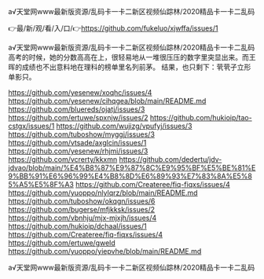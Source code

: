 а√天堂网www最新版资源/乱码卡一卡二新区视频仙踪林/2020精品卡一卡二乱码

👉最/新/观/看/入/口/👉https://github.com/fukeluo/xjwffa/issues/1

а√天堂网www最新版资源/乱码卡一卡二新区视频仙踪林/2020精品卡一卡二乱码　　高考的时候，她的分数高高在上，很轻易地从一堆很压压的数字里突显出来。而王晖的成绩也不出意料地在理科的榜单里名列前茅。
结果，也只剩下：茕茕孑立形单影只。


https://github.com/yesenew/xoqhc/issues/4
https://github.com/yesenew/cihqgea/blob/main/README.md
https://github.com/bluereds/ojatj/issues/3
https://github.com/ertuwe/spxnjw/issues/2
https://github.com/hukioip/tao-cstgx/issues/1
https://github.com/wujizg/vpufyj/issues/3
https://github.com/tuboshow/myggj/issues/3
https://github.com/vtsade/axglcin/issues/1
https://github.com/yesenew/rhjmi/issues/3
https://github.com/vcrerty/kkxmn
https://github.com/dedertu/jdv-jdvao/blob/main/%E4%B8%87%E9%87%8C%E9%95%BF%E5%BE%81%E9%BB%91%E6%96%99%E4%B8%8D%E6%89%93%E7%83%8A%E5%85%A5%E5%8F%A3
https://github.com/Createree/fiq-fiqxs/issues/4
https://github.com/yuoppo/nlylqrz/blob/main/README.md
https://github.com/tuboshow/okqgn/issues/6
https://github.com/bugerse/mfjkksk/issues/2
https://github.com/vbnhju/mjx-mjxjh/issues/4
https://github.com/hukioip/dchaal/issues/1
https://github.com/Createree/fiq-fiqxs/issues/4
https://github.com/ertuwe/gweld
https://github.com/yuoppo/yiepvhe/blob/main/README.md

а√天堂网www最新版资源/乱码卡一卡二新区视频仙踪林/2020精品卡一卡二乱码
